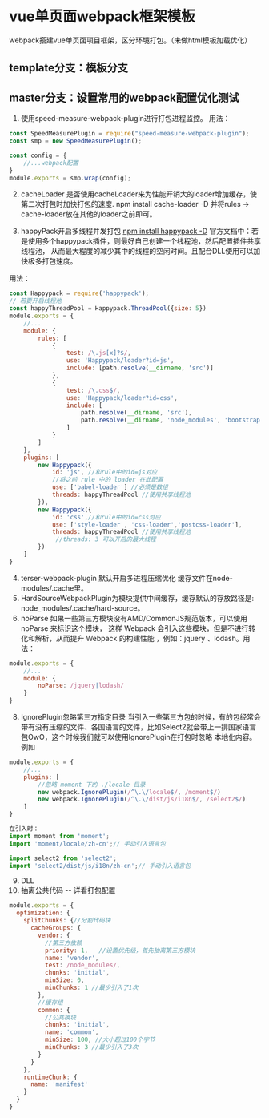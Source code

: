 # vue单页面webpack框架模板
webpack搭建vue单页面项目框架，区分环境打包。（未做html模板加载优化）

## template分支：模板分支

## master分支：设置常用的webpack配置优化测试
1. 使用speed-measure-webpack-plugin进行打包进程监控。
用法：
```javascript
const SpeedMeasurePlugin = require("speed-measure-webpack-plugin");
const smp = new SpeedMeasurePlugin();

const config = {
    //...webpack配置
}
module.exports = smp.wrap(config);
```

2. cacheLoader
是否使用cacheLoader来为性能开销大的loader增加缓存，使第二次打包时加快打包的速度.
npm install cache-loader -D 并将rules -> cache-loader放在其他的loader之前即可。

3. happyPack开启多线程并发打包
[npm install happypack -D](npmjs.com/package/happypack)
官方文档中：若是使用多个happypack插件，则最好自己创建一个线程池，然后配置插件共享线程池， 从而最大程度的减少其中的线程的空闲时间。且配合DLL使用可以加快极多打包速度。

用法：
```javascript
const Happypack = require('happypack');
// 若要开启线程池
const happyThreadPool = Happypack.ThreadPool({size: 5})
module.exports = {
    //...
    module: {
        rules: [
            {
                test: /\.js[x]?$/,
                use: 'Happypack/loader?id=js',
                include: [path.resolve(__dirname, 'src')]
            },
            {
                test: /\.css$/,
                use: 'Happypack/loader?id=css',
                include: [
                    path.resolve(__dirname, 'src'),
                    path.resolve(__dirname, 'node_modules', 'bootstrap', 'dist')
                ]
            }
        ]
    },
    plugins: [
        new Happypack({
            id: 'js', //和rule中的id=js对应
            //将之前 rule 中的 loader 在此配置
            use: ['babel-loader'] //必须是数组
            threads: happyThreadPool //使用共享线程池
        }),
        new Happypack({
            id: 'css',//和rule中的id=css对应
            use: ['style-loader', 'css-loader','postcss-loader'],
            threads: happyThreadPool //使用共享线程池
             //threads: 3 可以开启的最大线程
        })
    ]
}
```

4. terser-webpack-plugin 默认开启多进程压缩优化 缓存文件在node-modules/.cache里。
5. HardSourceWebpackPlugin为模块提供中间缓存，缓存默认的存放路径是: node_modules/.cache/hard-source。
6. noParse
如果一些第三方模块没有AMD/CommonJS规范版本，可以使用 noParse 来标识这个模块，
这样 Webpack 会引入这些模块，但是不进行转化和解析，从而提升 Webpack 的构建性能 ，例如：jquery 、lodash。用法：
```javascript 
module.exports = {
    //...
    module: {
        noParse: /jquery|lodash/
    }
}
```

8. IgnorePlugin忽略第三方指定目录
当引入一些第三方包的时候，有的包经常会带有没有压缩的文件、各国语言的文件，比如Select2就会带上一排国家语言包OwO，这个时候我们就可以使用IgnorePlugin在打包时忽略
本地化内容。
例如
```javascript
module.exports = {
    //...
    plugins: [
        //忽略 moment 下的 ./locale 目录
        new webpack.IgnorePlugin(/^\.\/locale$/, /moment$/)
        new webpack.IgnorePlugin(/^\.\/dist/js/i18n$/, /select2$/)
    ]
}

在引入时：
import moment from 'moment';
import 'moment/locale/zh-cn';// 手动引入语言包

import select2 from 'select2';
import 'select2/dist/js/i18n/zh-cn';// 手动引入语言包
```

9. DLL
10. 抽离公共代码 -- 详看打包配置
```javascript
module.exports = {
  optimization: {
    splitChunks: {//分割代码块
      cacheGroups: {
        vendor: {
          //第三方依赖
          priority: 1,   //设置优先级，首先抽离第三方模块
          name: 'vendor',
          test: /node_modules/,
          chunks: 'initial',
          minSize: 0,
          minChunks: 1 //最少引入了1次
        },
        //缓存组
        common: {
          //公共模块
          chunks: 'initial',
          name: 'common',
          minSize: 100, //大小超过100个字节
          minChunks: 3 //最少引入了3次
        }
      }
    },
    runtimeChunk: {
      name: 'manifest'
    }
  }
}
```